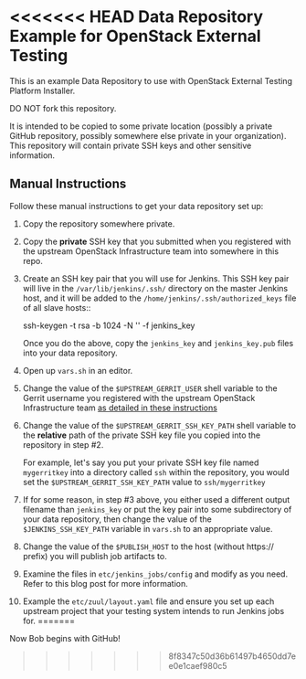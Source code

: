 <<<<<<< HEAD
Data Repository Example for OpenStack External Testing
======================================================

This is an example Data Repository to use with OpenStack External Testing Platform Installer.

DO NOT fork this repository.

It is intended to be copied to some private location (possibly a
private GitHub repository, possibly somewhere else private in your organization). This
repository will contain private SSH keys and other sensitive information.

Manual Instructions
-------------------

Follow these manual instructions to get your data repository set up:

1. Copy the repository somewhere private.

2. Copy the **private** SSH key that you submitted when you registered with the upstream
   OpenStack Infrastructure team into somewhere in this repo.

3. Create an SSH key pair that you will use for Jenkins. This SSH key pair will live
   in the `/var/lib/jenkins/.ssh/` directory on the master Jenkins host, and it will
   be added to the `/home/jenkins/.ssh/authorized_keys` file of all slave hosts::

    ssh-keygen -t rsa -b 1024 -N '' -f jenkins_key

   Once you do the above, copy the `jenkins_key` and `jenkins_key.pub` files into your
   data repository.

4. Open up `vars.sh` in an editor.

5. Change the value of the `$UPSTREAM_GERRIT_USER` shell
   variable to the Gerrit username you registered with the upstream OpenStack Infrastructure
   team [as detailed in these instructions](http://ci.openstack.org/third_party.html#requesting-a-service-account)

6. Change the value of the `$UPSTREAM_GERRIT_SSH_KEY_PATH` shell variable to the **relative** path
   of the private SSH key file you copied into the repository in step #2.

   For example, let's say you put your private SSH key file named `mygerritkey` into a directory called `ssh`
   within the repository, you would set the `$UPSTREAM_GERRIT_SSH_KEY_PATH` value to
   `ssh/mygerritkey`

7. If for some reason, in step #3 above, you either used a different output filename than `jenkins_key` or put the
   key pair into some subdirectory of your data repository, then change the value of the `$JENKINS_SSH_KEY_PATH`
   variable in `vars.sh` to an appropriate value.

8. Change the value of the `$PUBLISH_HOST` to the host (without https:// prefix) you will publish
   job artifacts to.

9. Examine the files in `etc/jenkins_jobs/config` and modify as you need. Refer to this blog post
   for more information.

10. Example the `etc/zuul/layout.yaml` file and ensure you set up each upstream project that your
   testing system intends to run Jenkins jobs for.
=======

Now Bob begins with GitHub!
>>>>>>> 8f8347c50d36b61497b4650dd7ee0e1caef980c5
